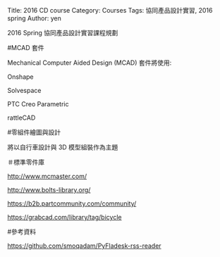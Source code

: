 Title: 2016 CD course
Category: Courses
Tags: 協同產品設計實習, 2016 spring
Author: yen

2016 Spring 協同產品設計實習課程規劃

<!-- PELICAN_END_SUMMARY -->

#MCAD 套件

Mechanical Computer Aided Design (MCAD) 套件將使用:

Onshape

Solvespace

PTC Creo Parametric

rattleCAD

#零組件繪圖與設計

將以自行車設計與 3D 模型組裝作為主題

＃標準零件庫

<http://www.mcmaster.com/>

<http://www.bolts-library.org/>

<https://b2b.partcommunity.com/community/>

<https://grabcad.com/library/tag/bicycle>

#參考資料

<https://github.com/smoqadam/PyFladesk-rss-reader>